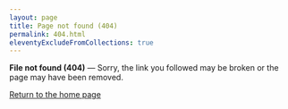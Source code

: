 ```yaml
---
layout: page
title: Page not found (404)
permalink: 404.html
eleventyExcludeFromCollections: true
---
```


**File not found (404)** — Sorry, the link you followed may be broken or the page may have been removed.

<a href="/" class="button--plain button--back">Return to the home page</a>